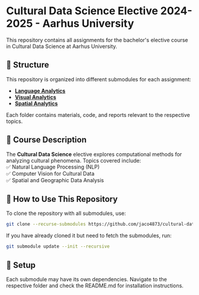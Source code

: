 # Cultural Data Science Elective 2024-2025 - Aarhus University  

This repository contains all assignments for the bachelor's elective course in Cultural Data Science at Aarhus University.  

## 📂 Structure  

This repository is organized into different submodules for each assignment:  

- **[Language Analytics](https://github.com/jaco4873/cds-language-analytics-2025)**  
- **[Visual Analytics](https://github.com/jaco4873/cds-visual-analytics-2025)**  
- **[Spatial Analytics](https://github.com/jaco4873/cds-spatial-analytics-2025)**  

Each folder contains materials, code, and reports relevant to the respective topics.  

## 📜 Course Description  

The **Cultural Data Science** elective explores computational methods for analyzing cultural phenomena. Topics covered include:  
✅ Natural Language Processing (NLP)  
✅ Computer Vision for Cultural Data  
✅ Spatial and Geographic Data Analysis  

## 🚀 How to Use This Repository  

To clone the repository with all submodules, use:  

```bash
git clone --recurse-submodules https://github.com/jaco4873/cultural-data-science-AU.git
```

If you have already cloned it but need to fetch the submodules, run:

```bash
git submodule update --init --recursive
```

## 🔧 Setup
Each submodule may have its own dependencies. Navigate to the respective folder and check the README.md for installation instructions.